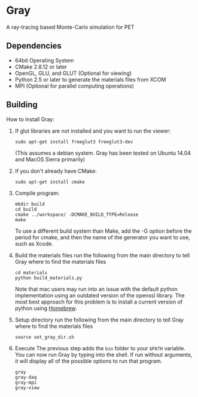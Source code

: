 # Gray
A ray-tracing based Monte-Carlo simulation for PET

## Dependencies
* 64bit Operating System
* CMake 2.8.12 or later
* OpenGL, GLU, and GLUT (Optional for viewing)
* Python 2.5 or later to generate the materials files from XCOM
* MPI (Optional for parallel computing operations)

## Building
How to install Gray:

1. If glut libraries are not installed and you want to run the viewer:

    ```
    sudo apt-get install freeglut3 freeglut3-dev
    ```
    (This assumes a debian system.  Gray has been tested on Ubuntu 14.04 and MacOS Sierra primarily)

2. If you don't already have CMake:

    ```
    sudo apt-get install cmake
    ```

3. Compile program:

    ```
    mkdir build
    cd build
    cmake ../workspace/ -DCMAKE_BUILD_TYPE=Release
    make
    ```

    To use a different build system than Make, add the -G option before the
    period for cmake, and then the name of the generator you want to use, such as
    Xcode.

4. Build the materials files
    run the following from the main directory to tell Gray where to find the materials files
    ```
    cd materials
    python build_materials.py
    ```
    Note that mac users may run into an issue with the default python
    implementation using an outdated version of the openssl library.  The most
    best approach for this problem is to install a current version of python using
    [Homebrew](https://brew.sh/).

5. Setup directory
    run the following from the main directory to tell Gray where to find the materials files
    ```
    source set_gray_dir.sh
    ```

5. Execute
    The previous step adds the ```bin``` folder to your ```$PATH``` variable.  You can now run
    Gray by typing into the shell.  If run without arguments, it will display all of the possible
    options to run that program.
    ```
    gray
    gray-daq
    gray-mpi
    gray-view
    ```
